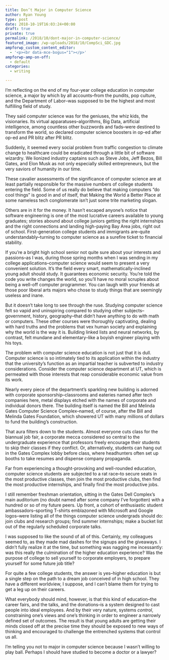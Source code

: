 ```yaml
---
title: Don’t Major in Computer Science
author: Ryan Young
type: post
date: 2018-10-19T16:03:24+00:00
draft: true
private: true
permalink: /2018/10/dont-major-in-computer-science/
featured_image: /wp-uploads/2018/10/CompSci_GDC.jpg
ampforwp_custom_content_editor:
  - '<p><br data-mce-bogus="1"></p>'
ampforwp-amp-on-off:
  - default
categories:
  - writing

---
```

I&#8217;m reflecting on the end of my four-year college education in computer science, a major by which by all accounts&#8211;from the pundits, pop culture, and the Department of Labor&#8211;was supposed to be the highest and most fulfilling field of study.

They said computer science was for the geniuses, the whiz kids, the visionaries. Its virtual apparatuses&#8211;algorithms, Big Data, artificial intelligence, among countless other buzzwords and fads&#8211;were destined to transform the world, so declared computer science boosters in op-ed after op-ed and PR blitz after PR blitz.

Suddenly, it seemed every social problem from traffic congestion to climate change to healthcare could be eradicated through a little bit of software wizardry. We lionized industry captains such as Steve Jobs, Jeff Bezos, Bill Gates, and Elon Musk as not only especially skilled entrepreneurs, but the very saviors of humanity in our time.

These cavalier assessments of the significance of computer science are at least partially responsible for the massive numbers of college students entering the field. Some of us really do believe that making computers &#8220;do cool things&#8221; is good in and of itself, that Making the World a Better Place at some nameless tech conglomerate isn&#8217;t just some trite marketing slogan.

Others are in it for the money. It hasn&#8217;t escaped anyone&#8217;s notice that software engineering is one of the most lucrative careers available to young graduates; stories abound about college juniors getting the right internships and the right connections and landing high-paying Bay Area jobs, right out of school. First-generation college students and immigrants are&#8211;quite understandably&#8211;turning to computer science as a surefire ticket to financial stability.  


If you&#8217;re a bright high school senior not quite sure about your interests and passions&#8211;as I was, during those spring months when I was sending in my college applications&#8211;computer science would seem to present a very convenient solution. It&#8217;s the field every smart, mathematically-inclined young adult should study. It guarantees economic security. You&#8217;re told the code you write changes the world, so you&#8217;ll have no moral scruples about being a well-off computer programmer. You can laugh with your friends at those poor liberal arts majors who chose to study things that are seemingly useless and inane.

But it doesn&#8217;t take long to see through the ruse. Studying computer science felt so vapid and uninspiring compared to studying other subjects&#8211;government, history, geography&#8211;that didn&#8217;t have anything to do with math or computers. These other courses were thoroughly captivating, dealing with hard truths and the problems that vex human society and explaining why the world is the way it is. Building linked lists and neural networks, by contrast, felt mundane and elementary&#8211;like a boyish engineer playing with his toys.  


The problem with computer science education is not just that it is dull. Computer science is so intimately tied to its application within the industry that the university&#8217;s function as an impartial teacher is subverted to industry considerations. Consider the computer science department at UT, which is permeated with those interests that reap considerable economic value from its work.

Nearly every piece of the department&#8217;s sparkling new building is adorned with corporate sponsorship&#8211;classrooms and eateries named after tech companies here, metal displays etched with the names of corporate and individual donors there. The building itself is named the Bill and Melinda Gates Computer Science Complex&#8211;named, of course, after the Bill and Melinda Gates Foundation, which showered UT with many millions of dollars to fund the building&#8217;s construction.  


That aura filters down to the students. Almost everyone cuts class for the biannual job fair, a corporate mecca considered so central to the undergraduate experience that professors freely encourage their students to skip their classes if they conflict. Or, alternatively, students can hang out in the Gates Complex lobby before class, where headhunters often set up booths to take resumes and dispense company propaganda.

Far from experiencing a thought-provoking and well-rounded education, computer science students are subjected to a rat race&#8211;to secure seats in the most productive classes, then join the most productive clubs, then find the most productive internships, and finally find the most productive jobs.

I still remember freshman orientation, sitting in the Gates Dell Complex&#8217;s main auditorium (no doubt named after some company I&#8217;ve forgotten) with a hundred or so of my future peers. Up front, a cohort of enthusiastic student ambassadors&#8211;sporting T-shirts emblazoned with Microsoft and Google logos&#8211;were listing all of the things computer science undergrads should do: join clubs and research groups; find summer internships; make a bucket list out of the regularly scheduled corporate talks.

I was supposed to like the sound of all of this. Certainly, my colleagues seemed to, as they made mad dashes for the signups and the giveaways. I didn&#8217;t fully realize it at the time, but something was nagging me incessantly: was this really the culmination of the higher education experience? Was the purpose of college to sell yourself to corporate employers, to prepare yourself for some future job title?

For quite a few college students, the answer is yes&#8211;higher education is but a single step on the path to a dream job conceived of in high school. They have a different worldview, I suppose, and I can&#8217;t blame them for trying to get a leg up on their careers. 

What everybody should mind, however, is that this kind of education&#8211;the career fairs, and the talks, and the donations&#8211;is a system designed to cast people into ideal employees. And by their very nature, systems _control_, constraining one&#8217;s views and one&#8217;s thinking in order to engineer a narrowly defined set of outcomes. The result is that young adults are getting their minds closed off at the precise time they should be exposed to new ways of thinking and encouraged to challenge the entrenched systems that control us all.  


I&#8217;m telling you not to major in computer science because I wasn&#8217;t willing to play ball. Perhaps I should have studied to become a doctor or a lawyer?